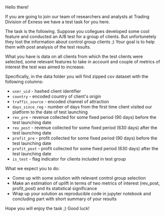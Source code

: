 Hello there!

If you are going to join our team of researchers and analysts at Trading Division of Exness we have a test task for you here.

The task is the following. Suppose you collegues developed some cool feature and conducted an A/B test for a group of clients. But unfortunetely they lost the information about control group clients ;) Your goal is to help them with post analysis of the test results. 

What you have is data on all clients from which the test clients were selected, some relevant features to take in account and couple of metrics of interest the test was aimed to increase.

Specifically, in the data folder you will find zipped csv dataset with the following columns:
* `user_uid` - hashed client identifier
* `country` - encoded country of client's origin
* `traffic_source` - encoded channel of attraction
* `days_since_reg` - number of days from the first time client visited our platform to the date of test launching
* `rev_pre` - revenue collected for some fixed period (90 days) before the test launching date
* `rev_post` - revenue collected for some fixed period (630 days) after the test launching date
* `profit_pre` - profit collected for some fixed period (90 days) before the test launching date
* `profit_post` - profit collected for some fixed period (630 days) after the test launching date
* `is_test` - flag indicator for clients included in test group 

What we expect you to do: 
* Come up with some solution with relevant control group selection
* Make an estimation of uplift in terms of two metrics of interest (rev_post, profit_post) and its statistical significance 
* Wrap up your solution as reproducible code in jupyter notebook and concluding part with short summary of your results

Hope you will enjoy the task ;) 
Good luck!

